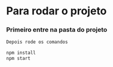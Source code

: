<h1>Para rodar o projeto</h1>

<h3>Primeiro entre na pasta do projeto</h3>


```bash
Depois rode os comandos

npm install
npm start
```
